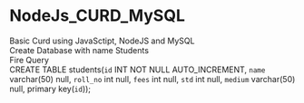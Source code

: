# NodeJs_CURD_MySQL
Basic Curd using JavaSctipt, NodeJS and MySQL <br/>
Create Database with name Students<br/>
Fire Query <br/>
CREATE TABLE students(`id` INT NOT NULL AUTO_INCREMENT, `name` varchar(50) null, `roll_no` int null, `fees` int null, `std` int null, `medium` varchar(50) null, primary key(`id`));
